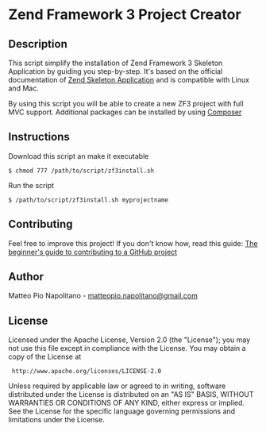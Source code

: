 Zend Framework 3 Project Creator
=======

Description
-------

This script simplify the installation of Zend Framework 3 Skeleton Application by guiding you step-by-step.
It's based on the official documentation of [Zend Skeleton Application](https://github.com/zendframework/ZendSkeletonApplication) and is compatible with Linux and Mac.

By using this script you will be able to create a new ZF3 project with full MVC support.
Additional packages can be installed by using [Composer](https://getcomposer.org/)

Instructions
-------

Download this script an make it executable
```
$ chmod 777 /path/to/script/zf3install.sh
```
Run the script
```
$ /path/to/script/zf3install.sh myprojectname
```

Contributing
-------

Feel free to improve this project! If you don't know how, read this guide:
[The beginner's guide to contributing to a GitHub project](https://akrabat.com/the-beginners-guide-to-contributing-to-a-github-project/)

Author
-------
Matteo Pio Napolitano - matteopio.napolitano@gmail.com

License
-------

   Licensed under the Apache License, Version 2.0 (the "License");
   you may not use this file except in compliance with the License.
   You may obtain a copy of the License at

     http://www.apache.org/licenses/LICENSE-2.0

   Unless required by applicable law or agreed to in writing, software
   distributed under the License is distributed on an "AS IS" BASIS,
   WITHOUT WARRANTIES OR CONDITIONS OF ANY KIND, either express or implied.
   See the License for the specific language governing permissions and
   limitations under the License.